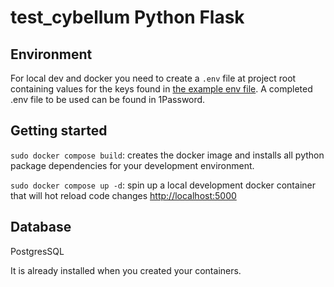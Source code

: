 # test_cybellum Python Flask

## Environment

For local dev and docker you need to create a `.env` file at project root containing values for the keys found in [the example env file](env.example).
A completed .env file to be used can be found in 1Password.

## Getting started

`sudo docker compose build`: creates the docker image and installs all python package dependencies for your development environment.

`sudo docker compose up -d`: spin up a local development docker container that will hot reload code changes <http://localhost:5000>

## Database

PostgresSQL

It is already installed when you created your containers.

